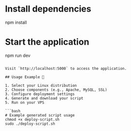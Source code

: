 # Install dependencies
npm install

# Start the application
npm run dev
```

Visit `http://localhost:5000` to access the application.

## Usage Example 📝

1. Select your Linux distribution
2. Choose components (e.g., Apache, MySQL, SSL)
3. Configure deployment settings
4. Generate and download your script
5. Run on your VPS

```bash
# Example generated script usage
chmod +x deploy-script.sh
sudo ./deploy-script.sh